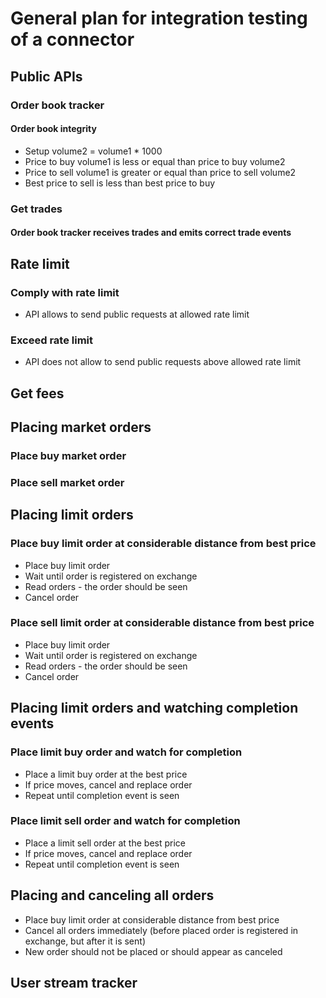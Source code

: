 # General plan for integration testing of a connector

## Public APIs

### Order book tracker

#### Order book integrity
- Setup volume2 = volume1 * 1000
- Price to buy volume1 is less or equal than price to buy volume2
- Price to sell volume1 is greater or equal than price to sell volume2
- Best price to sell is less than best price to buy

### Get trades

#### Order book tracker receives trades and emits correct trade events

## Rate limit

### Comply with rate limit
- API allows to send public requests at allowed rate limit

### Exceed rate limit
- API does not allow to send public requests above allowed rate limit

## Get fees

## Placing market orders

### Place buy market order

### Place sell market order

## Placing limit orders

### Place buy limit order at considerable distance from best price
- Place buy limit order
- Wait until order is registered on exchange
- Read orders - the order should be seen
- Cancel order

### Place sell limit order at considerable distance from best price
- Place buy limit order
- Wait until order is registered on exchange
- Read orders - the order should be seen
- Cancel order

## Placing limit orders and watching completion events

### Place limit buy order and watch for completion
- Place a limit buy order at the best price
- If price moves, cancel and replace order
- Repeat until completion event is seen

### Place limit sell order and watch for completion
- Place a limit sell order at the best price
- If price moves, cancel and replace order
- Repeat until completion event is seen

## Placing and canceling all orders
- Place buy limit order at considerable distance from best price
- Cancel all orders immediately (before placed order is registered in exchange, but after it is sent)
- New order should not be placed or should appear as canceled

## User stream tracker
